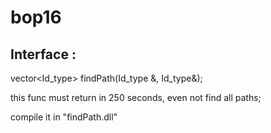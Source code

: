 # bop16

## Interface :

vector<Id_type> findPath(Id_type &, Id_type&);

this func must return in 250 seconds, even not find all paths;

compile it in "findPath.dll"
